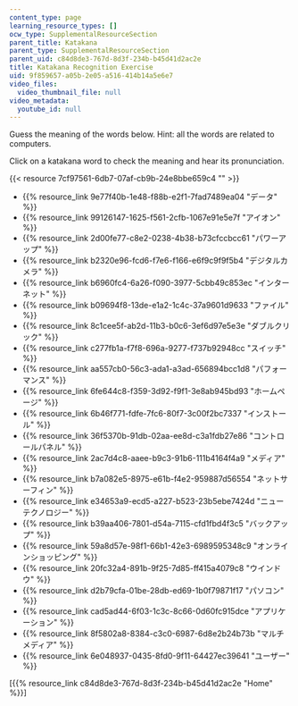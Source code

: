 ```yaml
---
content_type: page
learning_resource_types: []
ocw_type: SupplementalResourceSection
parent_title: Katakana
parent_type: SupplementalResourceSection
parent_uid: c84d8de3-767d-8d3f-234b-b45d41d2ac2e
title: Katakana Recognition Exercise
uid: 9f859657-a05b-2e05-a516-414b14a5e6e7
video_files:
  video_thumbnail_file: null
video_metadata:
  youtube_id: null
---
```


Guess the meaning of the words below. Hint: all the words are related to computers.

Click on a katakana word to check the meaning and hear its pronunciation.

{{< resource 7cf97561-6db7-07af-cb9b-24e8bbe659c4 "" >}}

  

*   {{% resource_link 9e77f40b-1e48-f88b-e2f1-7fad7489ea04 "データ" %}}
*   {{% resource_link 99126147-1625-f561-2cfb-1067e91e5e7f "アイオン" %}}
*   {{% resource_link 2d00fe77-c8e2-0238-4b38-b73cfccbcc61 "パワーアップ" %}}
*   {{% resource_link b2320e96-fcd6-f7e6-f166-e6f9c9f9f5b4 "デジタルカメラ" %}}
*   {{% resource_link b6960fc4-6a26-f090-3977-5cbb49c853ec "インターネット" %}}
*   {{% resource_link b09694f8-13de-e1a2-1c4c-37a9601d9633 "ファイル" %}}
*   {{% resource_link 8c1cee5f-ab2d-11b3-b0c6-3ef6d97e5e3e "ダブルクリック" %}}
*   {{% resource_link c277fb1a-f7f8-696a-9277-f737b92948cc "スイッチ" %}}
*   {{% resource_link aa557cb0-56c3-ada1-a3ad-656894bcc1d8 "パフォーマンス" %}}
*   {{% resource_link 6fe644c8-f359-3d92-f9f1-3e8ab945bd93 "ホームページ" %}}
*   {{% resource_link 6b46f771-fdfe-7fc6-80f7-3c00f2bc7337 "インストール" %}}
*   {{% resource_link 36f5370b-91db-02aa-ee8d-c3a1fdb27e86 "コントロールパネル" %}}
*   {{% resource_link 2ac7d4c8-aaee-b9c3-91b6-111b4164f4a9 "メディア" %}}
*   {{% resource_link b7a082e5-8975-e61b-f4e2-959887d56554 "ネットサーフィン" %}}
*   {{% resource_link e34653a9-ecd5-a227-b523-23b5ebe7424d "ニューテクノロジー" %}}
*   {{% resource_link b39aa406-7801-d54a-7115-cfd1fbd4f3c5 "バックアップ" %}}
*   {{% resource_link 59a8d57e-98f1-66b1-42e3-6989595348c9 "オンラインショッピング" %}}
*   {{% resource_link 20fc32a4-891b-9f25-7d85-ff415a4079c8 "ウインドウ" %}}
*   {{% resource_link d2b79cfa-01be-28db-ed69-1b0f79871f17 "パソコン" %}}
*   {{% resource_link cad5ad44-6f03-1c3c-8c66-0d60fc915dce "アプリケーション" %}}
*   {{% resource_link 8f5802a8-8384-c3c0-6987-6d8e2b24b73b "マルチメディア" %}}
*   {{% resource_link 6e048937-0435-8fd0-9f11-64427ec39641 "ユーザー" %}}

\[{{% resource_link c84d8de3-767d-8d3f-234b-b45d41d2ac2e "Home" %}}\]